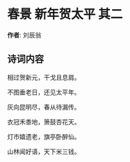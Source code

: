 # 春景 新年贺太平 其二

**作者**: 刘辰翁

## 诗词内容

相过贺新元，干戈且息肩。

不图垂老日，还见太平年。

灰向昆明尽，春从待漏传。

衣冠禾黍地，箫鼓杏花天。

灯市嬉遗老，旗亭卧醉仙。

山林闻好语，天下米三钱。

